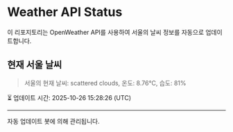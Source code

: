 
# Weather API Status

이 리포지토리는 OpenWeather API를 사용하여 서울의 날씨 정보를 자동으로 업데이트합니다.

## 현재 서울 날씨
> 서울의 현재 날씨: scattered clouds, 온도: 8.76°C, 습도: 81%

⏳ 업데이트 시간: 2025-10-26 15:28:26 (UTC)

---
자동 업데이트 봇에 의해 관리됩니다.
